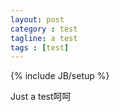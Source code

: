 ```yaml
---
layout: post
category : test
tagline: a test
tags : [test]
---
```

{% include JB/setup %}

Just a test呵呵

